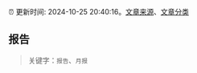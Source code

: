 :alarm_clock: 更新时间: 2024-10-25 20:40:16。[文章来源](/README.md)、[文章分类](/TAGS.md)

## 报告


> 关键字：`报告`、`月报`



